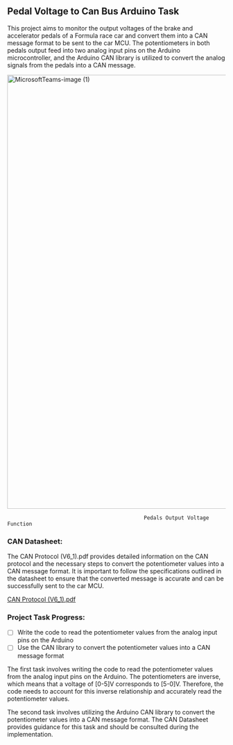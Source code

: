 ## Pedal Voltage to Can Bus Arduino Task

This project aims to monitor the output voltages of the brake and accelerator pedals of a Formula race car and convert them into a CAN message format to be sent to the car MCU. The potentiometers in both pedals output feed into two analog input pins on the Arduino microcontroller, and the Arduino CAN library is utilized to convert the analog signals from the pedals into a CAN message.


<img width="1000" alt="MicrosoftTeams-image (1)" src="https://github.com/HaydenGowing/EV_CAN_Pedal/assets/97248426/0ae32032-1f4a-4d6a-b0ed-374abeb04d74">
                                                
                                                Pedals Output Voltage Function

### CAN Datasheet:

The CAN Protocol (V6_1).pdf provides detailed information on the CAN protocol and the necessary steps to convert the potentiometer values into a CAN message format. It is important to follow the specifications outlined in the datasheet to ensure that the converted message is accurate and can be successfully sent to the car MCU.

[CAN Protocol (V6_1).pdf](https://s3-us-west-2.amazonaws.com/secure.notion-static.com/1ff552d2-bffb-46c4-842d-9aecac4ec688/CAN_Protocol_(V6_1).pdf)

### Project Task Progress:

- [ ]  Write the code to read the potentiometer values from the analog input pins on the Arduino
- [ ]  Use the CAN library to convert the potentiometer values into a CAN message format

The first task involves writing the code to read the potentiometer values from the analog input pins on the Arduino. The potentiometers are inverse, which means that a voltage of [0-5]V corresponds to [5-0]V. Therefore, the code needs to account for this inverse relationship and accurately read the potentiometer values.

The second task involves utilizing the Arduino CAN library to convert the potentiometer values into a CAN message format. The CAN Datasheet provides guidance for this task and should be consulted during the implementation.
